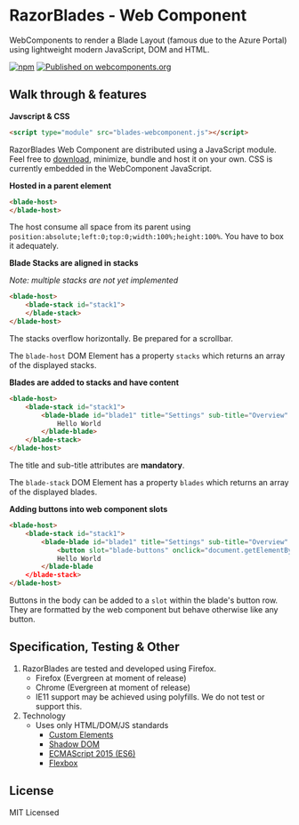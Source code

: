 # RazorBlades - Web Component

WebComponents to render a Blade Layout (famous due to the Azure Portal) using lightweight modern JavaScript, DOM and HTML.

[![npm](https://img.shields.io/npm/v/@razorblades/blades-webcomponent.svg)](https://www.npmjs.com/package/@razorblades/blades-webcomponent)
[![Published on webcomponents.org](https://img.shields.io/badge/webcomponents.org-published-blue.svg)](https://www.webcomponents.org/element/@razorblades/blades-webcomponent)

## Walk through & features

**Javscript & CSS**

````html
<script type="module" src="blades-webcomponent.js"></script>
````

RazorBlades Web Component are distributed using a JavaScript module. Feel free to [download](src/blades-webcomponent.js), minimize, bundle and host it on your own. CSS is currently embedded in the WebComponent JavaScript.

**Hosted in a parent element**

````html
<blade-host>
</blade-host>
````

The host consume all space from its parent using `position:absolute;left:0;top:0;width:100%;height:100%`. You have to box it adequately.

**Blade Stacks are aligned in stacks**

*Note: multiple stacks are not yet implemented*
````html
<blade-host>
    <blade-stack id="stack1">
    </blade-stack>
</blade-host>
````

The stacks overflow horizontally. Be prepared for a scrollbar.

The `blade-host` DOM Element has a property `stacks` which returns an array of the displayed stacks.

**Blades are added to stacks and have content**

````html
<blade-host>
    <blade-stack id="stack1">
        <blade-blade id="blade1" title="Settings" sub-title="Overview" icon="🎚">
            Hello World
        </blade-blade>
    </blade-stack>
</blade-host>
````

The title and sub-title attributes are **mandatory**.

The `blade-stack` DOM Element has a property `blades` which returns an array of the displayed blades.

**Adding buttons into web component slots**

````html
<blade-host>
    <blade-stack id="stack1">
        <blade-blade id="blade1" title="Settings" sub-title="Overview" icon="🎚">
            <button slot="blade-buttons" onclick="document.getElementById('blade1').setAttribute('title', 'blub');">➕ Change Title</button>
            Hello World
        </blade-blade
    </blade-stack>
</blade-host>
````

Buttons in the body can be added to a `slot` within the blade's button row. They are formatted by the web component but behave otherwise like any button.

## Specification, Testing & Other

1. RazorBlades are tested and developed using Firefox.
   - Firefox (Evergreen at moment of release)
   - Chrome (Evergreen at moment of release)
   - IE11 support may be achieved using polyfills. We do not test or support this.
1. Technology
   - Uses only HTML/DOM/JS standards
     - [Custom Elements](https://caniuse.com/#feat=custom-elementsv1)
     - [Shadow DOM](https://caniuse.com/#feat=shadowdomv1)
     - [ECMAScript 2015 (ES6)](https://caniuse.com/#feat=es6)
     - [Flexbox](https://caniuse.com/#feat=flexbox)

## License

MIT Licensed